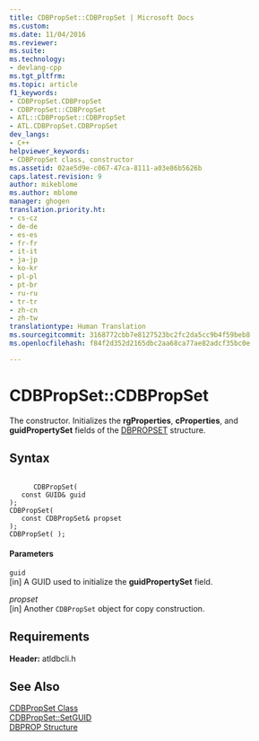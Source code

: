 ```yaml
---
title: CDBPropSet::CDBPropSet | Microsoft Docs
ms.custom: 
ms.date: 11/04/2016
ms.reviewer: 
ms.suite: 
ms.technology:
- devlang-cpp
ms.tgt_pltfrm: 
ms.topic: article
f1_keywords:
- CDBPropSet.CDBPropSet
- CDBPropSet::CDBPropSet
- ATL::CDBPropSet::CDBPropSet
- ATL.CDBPropSet.CDBPropSet
dev_langs:
- C++
helpviewer_keywords:
- CDBPropSet class, constructor
ms.assetid: 02ae5d9e-c067-47ca-8111-a03e86b5626b
caps.latest.revision: 9
author: mikeblome
ms.author: mblome
manager: ghogen
translation.priority.ht:
- cs-cz
- de-de
- es-es
- fr-fr
- it-it
- ja-jp
- ko-kr
- pl-pl
- pt-br
- ru-ru
- tr-tr
- zh-cn
- zh-tw
translationtype: Human Translation
ms.sourcegitcommit: 3168772cbb7e8127523bc2fc2da5cc9b4f59beb8
ms.openlocfilehash: f84f2d352d2165dbc2aa68ca77ae82adcf35bc0e

---
```

# CDBPropSet::CDBPropSet
The constructor. Initializes the **rgProperties**, **cProperties**, and **guidPropertySet** fields of the [DBPROPSET](https://msdn.microsoft.com/en-us/library/ms714367.aspx) structure.  
  
## Syntax  
  
```  
  
      CDBPropSet(  
   const GUID& guid   
);  
CDBPropSet(   
   const CDBPropSet& propset    
);  
CDBPropSet( );  
```  
  
#### Parameters  
 `guid`  
 [in] A GUID used to initialize the **guidPropertySet** field.  
  
 *propset*  
 [in] Another `CDBPropSet` object for copy construction.  
  
## Requirements  
 **Header:** atldbcli.h  
  
## See Also  
 [CDBPropSet Class](../../data/oledb/cdbpropset-class.md)   
 [CDBPropSet::SetGUID](../../data/oledb/cdbpropset-setguid.md)   
 [DBPROP Structure](https://msdn.microsoft.com/en-us/library/ms717970.aspx)


<!--HONumber=Jan17_HO2-->


